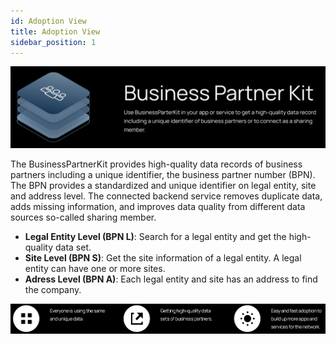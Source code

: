 ```yaml
---
id: Adoption View
title: Adoption View
sidebar_position: 1
---
```



![Business partner kit banner](../../../static/img/doc-business_partner_header-minified.png)

The BusinessPartnerKit provides high-quality data records of business partners including a unique identifier, the business partner number (BPN). The BPN provides a standardized and unique identifier on legal entity, site and address level. The connected backend service removes duplicate data, adds missing information, and improves data quality from different data sources so-called sharing member.

- **Legal Entity Level (BPN L)**: Search for a legal entity and get the high-quality data set.
- **Site Level (BPN S)**: Get the site information of a legal entity. A legal entity can have one or more sites.
- **Adress Level (BPN A)**: Each legal entity and site has an address to find the company.

![Benefits of using the business partner kit diagram](../../../static/img/benefits-min.png)
